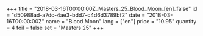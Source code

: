 +++
title = "2018-03-16T00:00:00Z_Masters_25_Blood_Moon_[en]_false"
id = "d50988ad-a7dc-4ae3-bdd7-c4d6d3789bf2"
date = "2018-03-16T00:00:00Z"
name = "Blood Moon"
lang = ["en"]
price = "10.95"
quantity = 4
foil = false
set = "Masters 25"
+++

